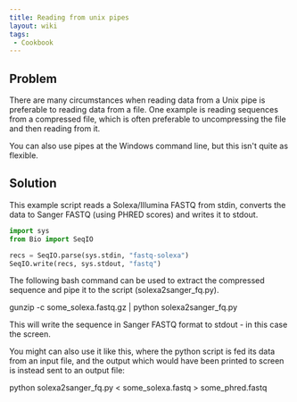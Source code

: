 ```yaml
---
title: Reading from unix pipes
layout: wiki
tags:
 - Cookbook
---
```


Problem
-------

There are many circumstances when reading data from a Unix pipe is
preferable to reading data from a file. One example is reading sequences
from a compressed file, which is often preferable to uncompressing the
file and then reading from it.

You can also use pipes at the Windows command line, but this isn't quite
as flexible.

Solution
--------

This example script reads a Solexa/Illumina FASTQ from stdin, converts
the data to Sanger FASTQ (using PHRED scores) and writes it to stdout.

``` python
import sys
from Bio import SeqIO

recs = SeqIO.parse(sys.stdin, "fastq-solexa")
SeqIO.write(recs, sys.stdout, "fastq")
```

The following bash command can be used to extract the compressed
sequence and pipe it to the script (solexa2sanger\_fq.py).

<bash> gunzip -c some\_solexa.fastq.gz | python solexa2sanger\_fq.py
</bash>

This will write the sequence in Sanger FASTQ format to stdout - in this
case the screen.

You might can also use it like this, where the python script is fed its
data from an input file, and the output which would have been printed to
screen is instead sent to an output file:

<bash> python solexa2sanger\_fq.py &lt; some\_solexa.fastq &gt;
some\_phred.fastq </bash>
